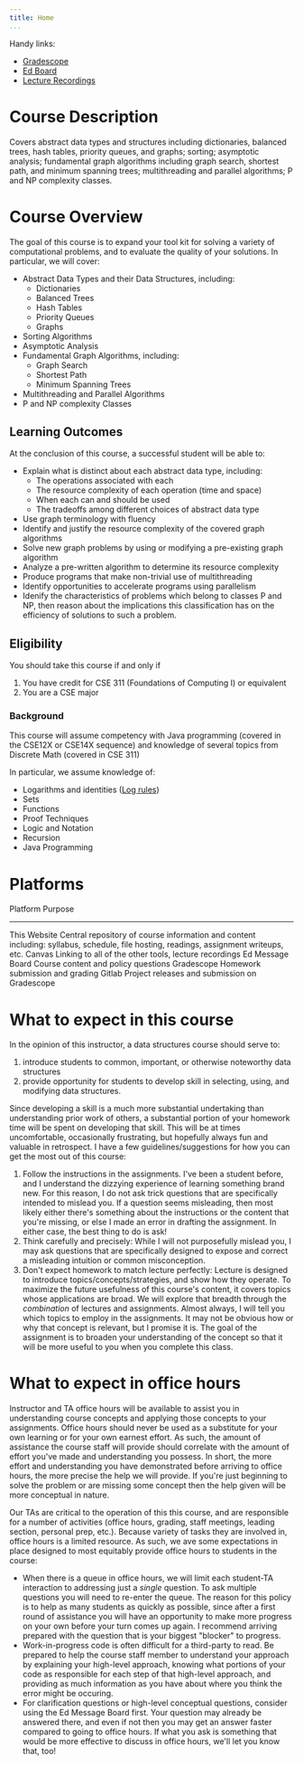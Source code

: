 ```yaml
---
title: Home
...
```


Handy links:

- [Gradescope](https://www.gradescope.com/courses/797871)
- [Ed Board](https://edstem.org/us/courses/60022)
- [Lecture Recordings](https://canvas.uw.edu/courses/1729273/external_tools/21130)

# Course Description

Covers abstract data types and structures including dictionaries, balanced trees, hash tables, priority queues, and graphs; sorting; asymptotic analysis; fundamental graph algorithms including graph search, shortest path, and minimum spanning trees; multithreading and parallel algorithms; P and NP complexity classes.

# Course Overview 

The goal of this course is to expand your tool kit for solving a variety of computational problems, and to evaluate the quality of your solutions. In particular, we will cover:

- Abstract Data Types and their Data Structures, including:
    - Dictionaries
    - Balanced Trees
    - Hash Tables
    - Priority Queues
    - Graphs
- Sorting Algorithms
- Asymptotic Analysis
- Fundamental Graph Algorithms, including:
    - Graph Search
    - Shortest Path
    - Minimum Spanning Trees
- Multithreading and Parallel Algorithms
- P and NP complexity Classes

## Learning Outcomes

At the conclusion of this course, a successful student will be able to:

- Explain what is distinct about each abstract data type, including:
    - The operations associated with each
    - The resource complexity of each operation (time and space)
    - When each can and should be used
    - The tradeoffs among different choices of abstract data type
- Use graph terminology with fluency
- Identify and justify the resource complexity of the covered graph algorithms
- Solve new graph problems by using or modifying a pre-existing graph algorithm
- Analyze a pre-written algorithm to determine its resource complexity
- Produce programs that make non-trivial use of multithreading
- Identify opportunities to accelerate programs using parallelism
- Idenify the characteristics of problems which belong to classes P and NP, then reason about the implications this classification has on the efficiency of solutions to such a problem.



## Eligibility

You should take this course if and only if

1. You have credit for CSE 311 (Foundations of Computing I) or equivalent
1. You are a CSE major


### Background

This course will assume competency with Java programming (covered in the CSE12X or CSE14X sequence) and knowledge of several topics from Discrete Math (covered in CSE 311)

In particular, we assume knowledge of:

- Logarithms and identities ([Log rules](https://en.wikipedia.org/wiki/List_of_logarithmic_identities))
- Sets
- Functions 
- Proof Techniques
- Logic and Notation
- Recursion
- Java Programming

# Platforms

Platform                    Purpose
-------------------------   ----------------------------------------------
This Website                Central repository of course information and content including: syllabus, schedule, file hosting, readings, assignment writeups, etc.
Canvas                      Linking to all of the other tools, lecture recordings
Ed Message Board            Course content and policy questions
Gradescope                  Homework submission and grading
Gitlab                      Project releases and submission on Gradescope


# What to expect in this course

In the opinion of this instructor, a data structures course should serve to:

1. introduce students to common, important, or otherwise noteworthy data structures
1. provide opportunity for students to develop skill in selecting, using, and modifying data structures.

Since developing a skill is a much more substantial undertaking than understanding prior work of others, a substantial portion of your homework time will be spent on developing that skill. This will be at times uncomfortable, occasionally frustrating, but hopefully always fun and valuable in retrospect. I have a few guidelines/suggestions for how you can get the most out of this course:

1. Follow the instructions in the assignments. I've been a student before, and I understand the dizzying experience of learning something brand new. For this reason, I do not ask trick questions that are specifically intended to mislead you. If a question seems misleading, then most likely either there's something about the instructions or the content that you're missing, or else I made an error in drafting the assignment. In either case, the best thing to do is ask!
1. Think carefully and precisely: While I will not purposefully mislead you, I may ask questions that are specifically designed to expose and correct a misleading intuition or common misconception.
1. Don't expect homework to match lecture perfectly: Lecture is designed to introduce topics/concepts/strategies, and show how they operate. To maximize the future usefulness of this course's content, it covers topics whose applications are broad. We will explore that breadth through the *combination* of lectures and assignments. Almost always, I will tell you which topics to employ in the assignments. It may not be obvious how or why that concept is relevant, but I promise it is. The goal of the assignment is to broaden your understanding of the concept so that it will be more useful to you when you complete this class.



# What to expect in office hours

Instructor and TA office hours will be available to assist you in understanding course concepts and applying those concepts to your assignments. Office hours should never be used as a substitute for your own learning or for your own earnest effort. As such, the amount of assistance the course staff will provide should correlate with the amount of effort you've made and understanding you possess. In short, the more effort and understanding you have demonstrated before arriving to office hours, the more precise the help we will provide. If you're just beginning to solve the problem or are missing some concept then the help given will be more conceptual in nature.

Our TAs are critical to the operation of this this course, and are responsible for a number of activities (office hours, grading, staff meetings, leading section, personal prep, etc.). Because variety of tasks they are involved in, office hours is a limited resource. As such, we ave some expectations in place designed to most equitably provide office hours to students in the course:

-  When there is a queue in office hours, we will limit each student-TA interaction to addressing just a *single* question. To ask multiple questions you will need to re-enter the queue. The reason for this policy is to help as many students as quickly as possible, since after a first round of assistance you will have an opportunity to make more progress on your own before your turn comes up again. I recommend arriving prepared with the question that is your biggest "blocker" to progress.
- Work-in-progress code is often difficult for a third-party to read. Be prepared to help the course staff member to understand your approach by explaining your high-level approach, knowing what portions of your code as responsible for each step of that high-level approach, and providing as much information as you have about where you think the error might be occuring. 
- For clarification questions or high-level conceptual questions, consider using the Ed Message Board first. Your question may already be answered there, and even if not then you may get an answer faster compared to going to office hours. If what you ask is something that would be more effective to discuss in office hours, we'll let you know that, too!


